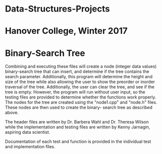 # Data-Structures-Projects
# Hanover College, Winter 2017
# Binary-Search Tree

Combining and executing these files will create a node (integer data values) binary-search tree that can insert, and determine
if the tree contains the search parameter. Additionally, this program will determine the height and size of the tree while also allowing
the user to show the preorder or inorder traversal of the tree. Additionally, the user can clear the tree, and see if the tree is 
empty. However, the program will run without user input, so the testing files are provided to determine whether the functions work
properly. The nodes for the tree are created using the "node1.cpp" and "node.h" files. These nodes are then used to create the binary-
search tree as described above.


The header files are written by Dr. Barbera Wahl and Dr. Theresa Wilson while the implementation and testing files are written
by Kenny Jarnagin, aspiring data scientist. 

Documentation of each test and function is provided in the individual test and implementation files.
